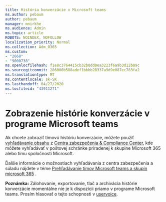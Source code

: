```yaml
---
title: História konverzácie v Microsoft teams
ms.author: pebaum
author: pebaum
manager: mnirkhe
ms.audience: Admin
ms.topic: article
ROBOTS: NOINDEX, NOFOLLOW
localization_priority: Normal
ms.collection: Adm_O365
ms.custom:
- "2668"
- "9000738"
ms.openlocfilehash: f1e8c3764415cb32b0dd0ea3223f6a9b3d12b89c
ms.sourcegitcommit: 286000b588adef1bbbb28337a9d9e087ec783fa2
ms.translationtype: MT
ms.contentlocale: sk-SK
ms.lasthandoff: 04/27/2020
ms.locfileid: "43911271"
---
```

# <a name="viewing-chat-history-in-microsoft-teams"></a>Zobrazenie histórie konverzácie v programe Microsoft teams

Ak chcete zobraziť tímovú históriu konverzácie, môžete použiť [vyhľadávanie obsahu](https://sip.protection.office.com/contentsearchbeta?ContentOnly=1) z [Centra zabezpečenia & Compliance Center](https://sip.protection.office.com/insightdashboard), kde môžete vyhľadávať v poštovej schránke priradenej k skupine Microsoft 365 alebo tímu spoločnosti Microsoft. 

Ďalšie informácie o možnostiach vyhľadávania z centra zabezpečenia a súladu nájdete v téme [Prehľadávanie tímov Microsoft teams a skupín microsoft 365](https://docs.microsoft.com/office365/securitycompliance/content-search#searching-microsoft-teams-and-office-365-groups) . 

**Poznámka:** Zálohovanie, exportovanie, tlač a archivácia histórie konverzácie momentálne nie je k dispozícii priamo v programe Microsoft teams. Prosím hlasovať o tejto schopnosti v [uservoice](https://microsoftteams.uservoice.com/forums/555103-public/suggestions/16982542-backup-export-printing-archive-options?page=2&per_page=20). 